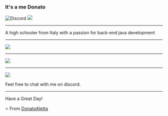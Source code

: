 
### It's a me Donato

![Discord](https://img.shields.io/discord/491175207122370581?color=black&label=Discord&logo=discord) ![](https://img.shields.io/endpoint?url=https://dev.discordprofiles.me/api/badge/vscode/491174779278065689) 

----

A high schooler from Italy with a passion for back-end java development

-----
<a href="https://github.com/DonatoAletta">
  <img src="https://komarev.com/ghpvc/?username=DonatoAletta&style=flat-square" />
</a>


***

<a href="https://github.com/Daggy1234">
  <img src="https://github-readme-stats.vercel.app/api?username=DonatoAletta&show_icons=true&hide_border=true" />
</a>

---

<a href="https://github.com/Daggy1234">
  <img src="https://github-readme-stats.vercel.app/api/top-langs/?username=DonatoAletta&layout=compact" />
</a>


Feel free to chat with me on discord.

-----


Have a Great Day!

⭐️ From [DonatoAletta](https://github.com/DonatoAletta)

